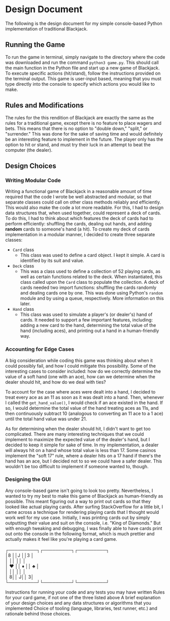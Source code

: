 # Design Document
The following is the design document for my simple console-based Python implementation of traditional Blackjack.

## Running the Game ##
To run the game in terminal, simply navigate to the directory where the code was downloaded and run the command `python3 game.py`. This should call the main function in the Python file and start up a new game of Blackjack. To execute specific actions (hit/stand), follow the instructions provided on the terminal output. This game is user-input based, meaning that you must type directly into the console to specify which actions you would like to make. 

## Rules and Modifications ##
The rules for the this rendition of Blackjack are exactly the same as the rules for a traditional game, except there is no feature to place wagers and bets. This means that there is no option to "double down," "split," or "surrender." This was done for the sake of saving time and would definitely be an interesting feature to implement in the future. The player only has the option to hit or stand, and must try their luck in an attempt to beat the computer (the dealer).

## Design Choices ##
### Writing Modular Code ###
Writing a functional game of Blackjack in a reasonable amount of time required that the code I wrote be well abstracted and modular, so that separate classes could call on other class methods reliably and efficiently. This would also make the code a lot more readable. For this, I had to design data structures that, when used together, could represent a deck of cards. To do this, I had to think about which features the deck of cards had to perform efficiently: shuffling the cards, dealing out hands, and adding **random** cards to someone's hand (a hit). To create my deck of cards implementation in a modular manner, I decided to create three separate classes:
* `Card` class
  * This class was used to define a card object. I kept it simple. A card is identified by its suit and value.
* `Deck` class
  * This was a class used to define a collection of 52 playing cards, as well as certain functions related to the deck. When instantiated, this class called upon the `Card` class to populate the collection. A deck of cards needed two import functions: shuffling the cards randomly and dealing cards one by one. This was done using Python's `random` module and by using a queue, respectively. More information on this later.
* `Hand` class
  * This class was used to simulate a player's (or dealer's) hand of cards. It needed to support a few important features, including: adding a new card to the hand, determining the total value of the hand (including aces), and printing out a hand in a human-friendly way.
  
 ### Accounting for Edge Cases ###
A big consideration while coding this game was thinking about when it could possibly fail, and how I could mitigate this possibility. Some of the interesting cases to consider included: how do we correctly determine the value of a soft hand (one with an ace), how can we determine when the dealer should hit, and how do we deal with ties? 

To account for the case where aces were dealt into a hand, I decided to treat every ace as an 11 as soon as it was dealt into a hand. Then, whenever I called the `get_hand_value()`, I would check if an ace existed in the hand. If so, I would determine the total value of the hand treating aces as 11s, and then continuously subtract 10 (analogous to converting an 11 ace to a 1 ace) until the total hand value was under 21. 

As for determining when the dealer should hit, I didn't want to get too complicated. There are many interesting techniques that we could implement to maximize the expected value of the dealer's hand, but I decided to keep it simple for sake of time. In my implementation, a dealer will always hit on a hand whose total value is less than 17. Some casinos implement the "soft 17" rule, where a dealer hits on a 17 hand if there's the hand has an ace, but I decided not to so we could have a safer dealer. This wouldn't be too difficult to implement if someone wanted to, though.

### Designing the GUI ###
Any console-based game isn't going to look too pretty. Nevertheless, I wanted to try my best to make this game of Blackjack as human-friendly as possible. This meant figuring out a way to print out cards so that they looked like actual playing cards. After surfing StackOverflow for a little bit, I came across a technique for rendering playing cards that I thought would work well for my use case. Initially, I was printing cards out by simply outputting their value and suit on the console, i.e. "King of Diamonds." But with enough tweaking and debugging, I was finally able to have cards print out onto the console in the following format, which is much prettier and actually makes it feel like you're playing a card game.  
<br />
                                             ┌─────────┐┌─────────┐┌─────────┐  <br />
                                             │8        ││J        ││3        │  <br />
                                             │         ││         ││         │  <br />
                                             │    ♥    ││    ♦    ││    ♣    │  <br />
                                             │         ││         ││         │  <br />
                                             │        8││        J││        3│  <br />
                                             └─────────┘└─────────┘└─────────┘  <br />

Instructions for running your code and any tests you may have written
Rules for your card game, if not one of the three listed above
A brief explanation of your design choices and any data structures or algorithms that you implemented
Choice of tooling (language, libraries, test runner, etc.) and rationale behind those choices.
